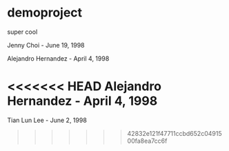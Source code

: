 # demoproject
super cool


Jenny Choi - June 19, 1998

Alejandro Hernandez - April 4, 1998

<<<<<<< HEAD
Alejandro Hernandez - April 4, 1998
=======
Tian Lun Lee - June 2, 1998
>>>>>>> 42832e121f47711ccbd652c0491500fa8ea7cc6f
